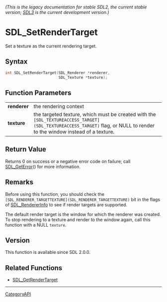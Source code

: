 ###### (This is the legacy documentation for stable SDL2, the current stable version; [SDL3](https://wiki.libsdl.org/SDL3/) is the current development version.)
# SDL_SetRenderTarget

Set a texture as the current rendering target.

## Syntax

```c
int SDL_SetRenderTarget(SDL_Renderer *renderer,
                        SDL_Texture *texture);

```

## Function Parameters

|                  |                                                                                                                                                                         |
| ---------------- | ----------------------------------------------------------------------------------------------------------------------------------------------------------------------- |
| **renderer**     | the rendering context                                                                                                                                                   |
| **texture**      | the targeted texture, which must be created with the `[SDL_TEXTUREACCESS_TARGET](SDL_TEXTUREACCESS_TARGET)` flag, or NULL to render to the window instead of a texture. |

## Return Value

Returns 0 on success or a negative error code on failure; call
[SDL_GetError](SDL_GetError)() for more information.

## Remarks

Before using this function, you should check the
`[SDL_RENDERER_TARGETTEXTURE](SDL_RENDERER_TARGETTEXTURE)` bit in the flags
of [SDL_RendererInfo](SDL_RendererInfo) to see if render targets are
supported.

The default render target is the window for which the renderer was created.
To stop rendering to a texture and render to the window again, call this
function with a NULL `texture`.

## Version

This function is available since SDL 2.0.0.

## Related Functions

* [SDL_GetRenderTarget](SDL_GetRenderTarget)

----
[CategoryAPI](CategoryAPI)

